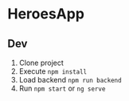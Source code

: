 # HeroesApp

## Dev

1. Clone project
2. Execute ```npm install```
3. Load backend ```npm run backend```
4. Run ```npm start``` or ```ng serve```
